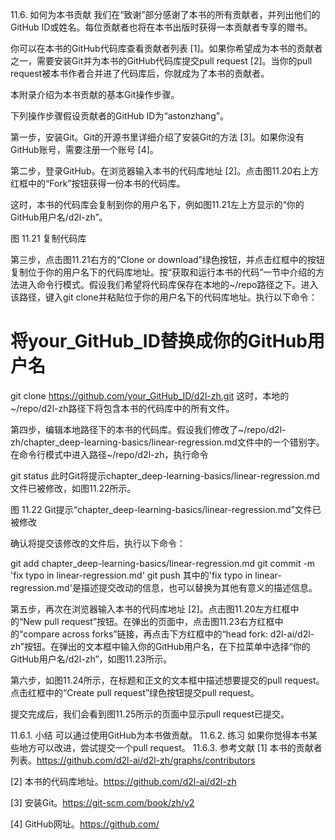 

<!--
 * @version:
 * @Author:  StevenJokes https://github.com/StevenJokes
 * @Date: 2020-07-07 11:34:00
 * @LastEditors:  StevenJokes https://github.com/StevenJokes
 * @LastEditTime: 2020-07-07 11:36:25
 * @Description:
 * @TODO::
 * @Reference:https://zh.d2l.ai/chapter_appendix/how-to-contribute.html
 * http://preview.d2l.ai/d2l-en/PR-1111/chapter_appendix-tools-for-deep-learning/contributing.html
-->

11.6. 如何为本书贡献
我们在“致谢”部分感谢了本书的所有贡献者，并列出他们的GitHub ID或姓名。每位贡献者也将在本书出版时获得一本贡献者专享的赠书。

你可以在本书的GitHub代码库查看贡献者列表 [1]。如果你希望成为本书的贡献者之一，需要安装Git并为本书的GitHub代码库提交pull request [2]。当你的pull request被本书作者合并进了代码库后，你就成为了本书的贡献者。

本附录介绍为本书贡献的基本Git操作步骤。

下列操作步骤假设贡献者的GitHub ID为“astonzhang”。

第一步，安装Git。Git的开源书里详细介绍了安装Git的方法 [3]。如果你没有GitHub账号，需要注册一个账号 [4]。

第二步，登录GitHub。在浏览器输入本书的代码库地址 [2]。点击图11.20右上方红框中的“Fork”按钮获得一份本书的代码库。

这时，本书的代码库会复制到你的用户名下，例如图11.21左上方显示的“你的GitHub用户名/d2l-zh”。

图 11.21 复制代码库

第三步，点击图11.21右方的“Clone or download”绿色按钮，并点击红框中的按钮复制位于你的用户名下的代码库地址。按“获取和运行本书的代码”一节中介绍的方法进入命令行模式。假设我们希望将代码库保存在本地的~/repo路径之下。进入该路径，键入git clone并粘贴位于你的用户名下的代码库地址。执行以下命令：

# 将your_GitHub_ID替换成你的GitHub用户名
git clone https://github.com/your_GitHub_ID/d2l-zh.git
这时，本地的~/repo/d2l-zh路径下将包含本书的代码库中的所有文件。

第四步，编辑本地路径下的本书的代码库。假设我们修改了~/repo/d2l-zh/chapter_deep-learning-basics/linear-regression.md文件中的一个错别字。在命令行模式中进入路径~/repo/d2l-zh，执行命令

git status
此时Git将提示chapter_deep-learning-basics/linear-regression.md文件已被修改，如图11.22所示。

图 11.22 Git提示“chapter_deep-learning-basics/linear-regression.md”文件已被修改

确认将提交该修改的文件后，执行以下命令：

git add chapter_deep-learning-basics/linear-regression.md
git commit -m 'fix typo in linear-regression.md'
git push
其中的'fix typo in linear-regression.md'是描述提交改动的信息，也可以替换为其他有意义的描述信息。

第五步，再次在浏览器输入本书的代码库地址 [2]。点击图11.20左方红框中的“New pull request”按钮。在弹出的页面中，点击图11.23右方红框中的“compare across forks”链接，再点击下方红框中的“head fork: d2l-ai/d2l-zh”按钮。在弹出的文本框中输入你的GitHub用户名，在下拉菜单中选择“你的GitHub用户名/d2l-zh”，如图11.23所示。

第六步，如图11.24所示，在标题和正文的文本框中描述想要提交的pull request。点击红框中的“Create pull request”绿色按钮提交pull request。

提交完成后，我们会看到图11.25所示的页面中显示pull request已提交。

11.6.1. 小结
可以通过使用GitHub为本书做贡献。
11.6.2. 练习
如果你觉得本书某些地方可以改进，尝试提交一个pull request。
11.6.3.
参考文献
[1] 本书的贡献者列表。https://github.com/d2l-ai/d2l-zh/graphs/contributors

[2] 本书的代码库地址。https://github.com/d2l-ai/d2l-zh

[3] 安装Git。https://git-scm.com/book/zh/v2

[4] GitHub网址。https://github.com/

